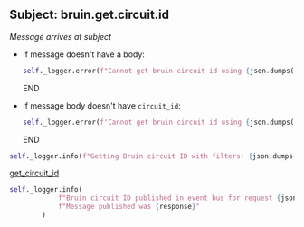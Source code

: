 ## Subject: bruin.get.circuit.id

_Message arrives at subject_

* If message doesn't have a body:
  ```python
  self._logger.error(f"Cannot get bruin circuit id using {json.dumps(msg)}. JSON malformed")
  ```
  END

* If message body doesn't have `circuit_id`:
  ```python
  self._logger.error(f'Cannot get bruin circuit id using {json.dumps(params)}. Need "circuit_id"')
  ```
  END

```python
self._logger.info(f"Getting Bruin circuit ID with filters: {json.dumps(params)}")
```

[get_circuit_id](../repositories/bruin_repository/get_circuit_id.md)

```python
self._logger.info(
            f"Bruin circuit ID published in event bus for request {json.dumps(msg)}. "
            f"Message published was {response}"
        )
```
